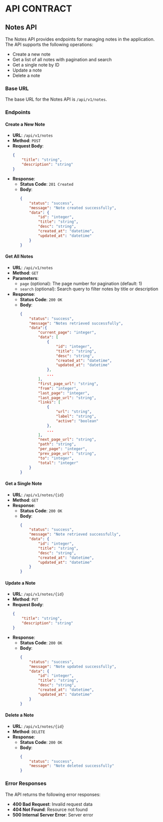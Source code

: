 # API CONTRACT

## Notes API
The Notes API provides endpoints for managing notes in the application. The API supports the following operations:

- Create a new note
- Get a list of all notes with pagination and search
- Get a single note by ID
- Update a note
- Delete a note

### Base URL
The base URL for the Notes API is `/api/v1/notes`.

### Endpoints

#### Create a New Note
- **URL**: `/api/v1/notes`
- **Method**: `POST`
- **Request Body**:
    ```json
    {
        "title": "string",
        "description": "string"
    }
    ```
- **Response**:
    - **Status Code**: `201 Created`
    - **Body**:
        ```json
        {
            "status": "success",
            "message": "Note created successfully",
            "data": {
                "id": "integer",
                "title": "string",
                "desc": "string",
                "created_at": "datetime",
                "updated_at": "datetime"
            }
        }
        ```

#### Get All Notes
- **URL**: `/api/v1/notes`
- **Method**: `GET`
- **Parameters**:
    - `page` (optional): The page number for pagination (default: 1)
    - `search` (optional): Search query to filter notes by title or description
- **Response**:
    - **Status Code**: `200 OK`
    - **Body**:
        ```json
        {
            "status": "success",
            "message": "Notes retrieved successfully",
            "data":{
                "current_page": "integer",
                "data": [
                    {
                        "id": "integer",
                        "title": "string",
                        "desc": "string",
                        "created_at": "datetime",
                        "updated_at": "datetime"
                    },
                    ...
                ],
                "first_page_url": "string",
                "from": "integer",
                "last_page": "integer",
                "last_page_url": "string",
                "links": [
                    {
                        "url": "string",
                        "label": "string",
                        "active": "boolean"
                    },
                    ...
                ],
                "next_page_url": "string",
                "path": "string",
                "per_page": "integer",
                "prev_page_url": "string",
                "to": "integer",
                "total": "integer"
            }
        }
        ```

#### Get a Single Note
- **URL**: `/api/v1/notes/{id}`
- **Method**: `GET`
- **Response**:
    - **Status Code**: `200 OK`
    - **Body**:
        ```json
        {
            "status": "success",
            "message": "Note retrieved successfully",
            "data": {
                "id": "integer",
                "title": "string",
                "desc": "string",
                "created_at": "datetime",
                "updated_at": "datetime"
            }
        }
        ```

#### Update a Note
- **URL**: `/api/v1/notes/{id}`
- **Method**: `PUT`
- **Request Body**:
    ```json
    {
        "title": "string",
        "description": "string"
    }
    ```
- **Response**:
    - **Status Code**: `200 OK`
    - **Body**:
        ```json
        {
            "status": "success",
            "message": "Note updated successfully",
            "data": {
                "id": "integer",
                "title": "string",
                "desc": "string",
                "created_at": "datetime",
                "updated_at": "datetime"
            }
        }
        ```

#### Delete a Note
- **URL**: `/api/v1/notes/{id}`
- **Method**: `DELETE`
- **Response**:
    - **Status Code**: `200 OK`
    - **Body**:
        ```json
        {
            "status": "success",
            "message": "Note deleted successfully"
        }
        ```

### Error Responses
The API returns the following error responses:

- **400 Bad Request**: Invalid request data
- **404 Not Found**: Resource not found
- **500 Internal Server Error**: Server error